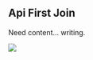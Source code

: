 Api First Join
--------------



Need content... writing.

![](https://github.com/shapingcloud/spinr-help/blob/master/wizard/api-column-select.gif?raw=true)
